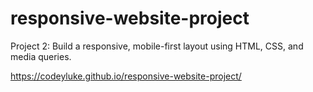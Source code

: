 # responsive-website-project
Project 2: Build a responsive, mobile-first layout using HTML, CSS, and media queries.

https://codeyluke.github.io/responsive-website-project/

